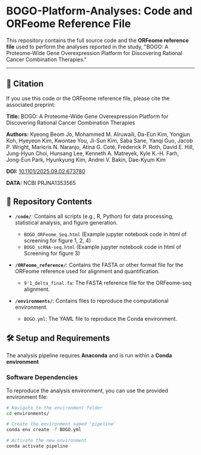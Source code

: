 # BOGO-Platform-Analyses: Code and ORFeome Reference File

This repository contains the full source code and the **ORFeome reference file** used to perform the analyses reported in the study, "BOGO: A Proteome-Wide Gene Overexpression Platform for Discovering Rational Cancer Combination Therapies."

---

## 📄 Citation

If you use this code or the ORFeome reference file, please cite the associated preprint:

**Title:** BOGO: A Proteome-Wide Gene Overexpression Platform for Discovering Rational Cancer Combination Therapies

**Authors:** Kyeong Beom Jo, Mohammed M. Alruwaili, Da-Eun Kim, Yongjun Koh, Hyeyeon Kim, Kwontae You, Ji-Sun Kim, Saba Sane, Yanqi Guo, Jacob P. Wright, Maricris N. Naranjo, Atina G. Coté, Frederick P. Roth, David E. Hill, Jung-Hyun Choi, Hunsang Lee, Kenneth A. Matreyek, Kyle K.-H. Farh, Jong-Eun Park, Hyunkyung Kim, Andrei V. Bakin, Dae-Kyum Kim

**DOI:** [10.1101/2025.09.02.673780](https://doi.org/10.1101/2025.09.02.673780)

**DATA:** NCBI PRJNA1353565

## 📁 Repository Contents

* **`/code/`**: Contains all scripts (e.g., R, Python) for data processing, statistical analysis, and figure generation.
    * `BOGO_ORFeome_Seq.html` (Example jupyter notebook code in html of screening for figure 1, 2, 4)
    * `BOGO_scRNA-seq.html` (Example jupyter notebook code in html of Screening for figure 3)

* **`/ORFeome_reference/`**: Contains the FASTA or other format file for the ORFeome reference used for alignment and quantification.
    * `9'1_delta_final.fa`: The FASTA reference file for the ORFeome-seq alignment.

* **`/environments/`**: Contains files to reproduce the computational environment.
    * `BOGO.yml`: The YAML file to reproduce the Conda environment.

## 🛠️ Setup and Requirements

The analysis pipeline requires **Anaconda** and is run within a **Conda environment**

### Software Dependencies
To reproduce the analysis environment, you can use the provided environment file:

```bash
# Navigate to the environment folder
cd environments/

# Create the environment named 'pipeline'
conda env create -f BOGO.yml

# Activate the new environment
conda activate pipeline

